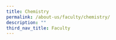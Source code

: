 ```yaml
---
title: Chemistry
permalink: /about-us/faculty/chemistry/
description: ""
third_nav_title: Faculty
---
```

